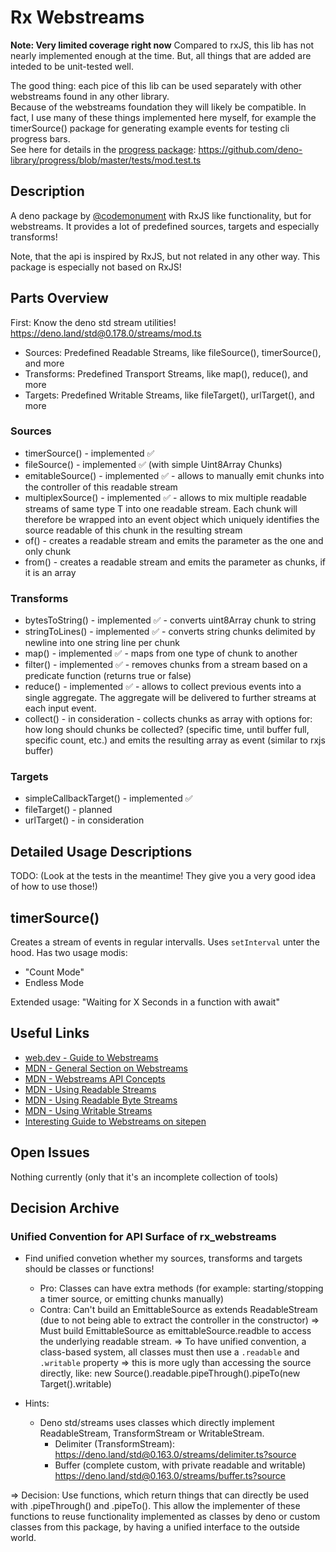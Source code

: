 # Rx Webstreams

**Note: Very limited coverage right now**
Compared to rxJS, this lib has not nearly implemented enough at the time.
But, all things that are added are inteded to be unit-tested well.

The good thing: each pice of this lib can be used separately with other webstreams found in any other library.  
Because of the webstreams foundation they will likely be compatible.
In fact, I use many of these things implemented here myself,
for example the timerSource() package for generating example events for testing cli progress bars.  
See here for details in the [progress package](https://deno.land/x/progress): https://github.com/deno-library/progress/blob/master/tests/mod.test.ts

## Description

A deno package by [@codemonument](https://github.com/codemonument) with RxJS like functionality, but for webstreams.
It provides a lot of predefined sources, targets and especially transforms!

Note, that the api is inspired by RxJS, but not related in any other way.
This package is especially not based on RxJS!

## Parts Overview

First: Know the deno std stream utilities! https://deno.land/std@0.178.0/streams/mod.ts

- Sources: Predefined Readable Streams, like fileSource(), timerSource(), and more
- Transforms: Predefined Transport Streams, like map(), reduce(), and more
- Targets: Predefined Writable Streams, like fileTarget(), urlTarget(), and more

### Sources

- timerSource() - implemented ✅
- fileSource() - implemented ✅ (with simple Uint8Array Chunks)
- emitableSource() - implemented ✅ - allows to manually emit chunks into the controller of this readable stream
- multiplexSource() - implemented ✅ - allows to mix multiple readable streams of same type T into one readable stream.
  Each chunk will therefore be wrapped into an event object which uniquely identifies the source readable of this chunk in the resulting stream
- of() - creates a readable stream and emits the parameter as the one and only chunk
- from() - creates a readable stream and emits the parameter as chunks, if it is an array

### Transforms

- bytesToString() - implemented ✅ - converts uint8Array chunk to string
- stringToLines() - implemented ✅ - converts string chunks delimited by newline into one string line per chunk
- map() - implemented ✅ - maps from one type of chunk to another
- filter() - implemented ✅ - removes chunks from a stream based on a predicate function (returns true or false)
- reduce() - implemented ✅ - allows to collect previous events into a single aggregate.
  The aggregate will be delivered to further streams at each input event.
- collect() - in consideration - collects chunks as array with options for: how long should chunks be collected? (specific time, until buffer full, specific count, etc.) and emits the resulting array as event (similar to rxjs buffer)

### Targets

- simpleCallbackTarget() - implemented ✅
- fileTarget() - planned
- urlTarget() - in consideration

## Detailed Usage Descriptions

TODO: (Look at the tests in the meantime! They give you a very good idea of how to use those!)

## timerSource()

Creates a stream of events in regular intervalls. Uses `setInterval` unter the hood.
Has two usage modis:

- "Count Mode"
- Endless Mode

Extended usage:
"Waiting for X Seconds in a function with await"

## Useful Links

- [web.dev - Guide to Webstreams](https://web.dev/streams/)
- [MDN - General Section on Webstreams](https://developer.mozilla.org/en-US/docs/Web/API/Streams_API)
- [MDN - Webstreams API Concepts](https://developer.mozilla.org/en-US/docs/Web/API/Streams_API/Concepts)
- [MDN - Using Readable Streams](https://developer.mozilla.org/en-US/docs/Web/API/Streams_API/Using_readable_streams)
- [MDN - Using Readable Byte Streams](https://developer.mozilla.org/en-US/docs/Web/API/Streams_API/Using_readable_byte_streams)
- [MDN - Using Writable Streams](https://developer.mozilla.org/en-US/docs/Web/API/Streams_API/Using_writable_streams)
- [Interesting Guide to Webstreams on sitepen](https://www.sitepen.com/blog/a-guide-to-faster-web-app-io-and-data-operations-with-streams)

## Open Issues

Nothing currently (only that it's an incomplete collection of tools)

## Decision Archive

### Unified Convention for API Surface of rx_webstreams

- Find unified convetion whether my sources, transforms and targets should be classes or functions!

  - Pro: Classes can have extra methods (for example: starting/stopping a timer source, or emitting chunks manually)
  - Contra: Can't build an EmittableSource as extends ReadableStream (due to not being able to extract the controller in the constructor)
    => Must build EmittableSource as emittableSource.readble to access the underlying readable stream.
    => To have unified convention, a class-based system, all classes must then use a `.readable` and `.writable` property
    => this is more ugly than accessing the source directly, like: new Source().readable.pipeThrough().pipeTo(new Target().writable)

- Hints:
  - Deno std/streams uses classes which directly implement ReadableStream, TransformStream or WritableStream.
    - Delimiter (TransformStream): https://deno.land/std@0.163.0/streams/delimiter.ts?source
    - Buffer (complete custom, with private readable and writable)
      https://deno.land/std@0.163.0/streams/buffer.ts?source

=> Decision: Use functions, which return things that can directly be used with .pipeThrough() and .pipeTo().
This allow the implementer of these functions to reuse functionality implemented as classes by deno or custom classes from this package, by having a unified interface to the outside world.
